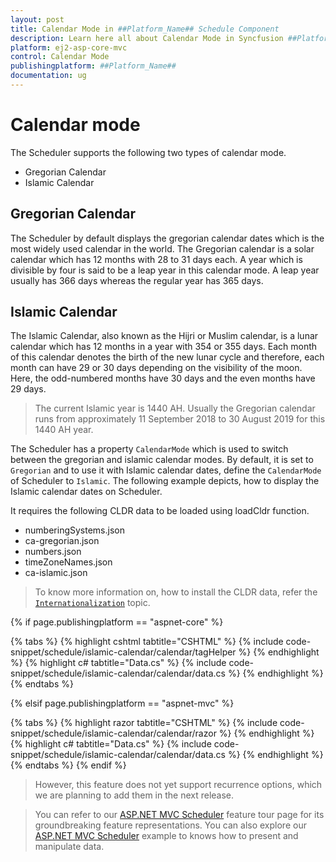 ```yaml
---
layout: post
title: Calendar Mode in ##Platform_Name## Schedule Component
description: Learn here all about Calendar Mode in Syncfusion ##Platform_Name## Schedule component of Syncfusion Essential JS 2 and more.
platform: ej2-asp-core-mvc
control: Calendar Mode
publishingplatform: ##Platform_Name##
documentation: ug
---
```



# Calendar mode

The Scheduler supports the following two types of calendar mode.

* Gregorian Calendar
* Islamic Calendar

## Gregorian Calendar

The Scheduler by default displays the gregorian calendar dates which is the most widely used calendar in the world. The Gregorian calendar is a solar calendar which has 12 months with 28 to 31 days each. A year which is divisible by four is said to be a leap year in this calendar mode. A leap year usually has 366 days whereas the regular year has 365 days.

## Islamic Calendar

The Islamic Calendar, also known as the Hijri or Muslim calendar, is a lunar calendar which has 12 months in a year with 354 or 355 days. Each month of this calendar denotes the birth of the new lunar cycle and therefore, each month can have 29 or 30 days depending on the visibility of the moon. Here, the odd-numbered months have 30 days and the even months have 29 days.

> The current Islamic year is 1440 AH. Usually the Gregorian calendar runs from approximately 11 September 2018 to 30 August 2019 for this 1440 AH year.

The Scheduler has a property `CalendarMode` which is used to switch between the gregorian and islamic calendar modes. By default, it is set to `Gregorian` and to use it with Islamic calendar dates, define the `CalendarMode` of Scheduler to `Islamic`. The following example depicts, how to display the Islamic calendar dates on Scheduler.

It requires the following CLDR data to be loaded using loadCldr function.

* numberingSystems.json
* ca-gregorian.json
* numbers.json
* timeZoneNames.json
* ca-islamic.json

> To know more information on, how to install the CLDR data, refer the [`Internationalization`](https://ej2.syncfusion.com/aspnetmvc/documentation/common/internationalization/#installing-cldr-data) topic.

{% if page.publishingplatform == "aspnet-core" %}

{% tabs %}
{% highlight cshtml tabtitle="CSHTML" %}
{% include code-snippet/schedule/islamic-calendar/calendar/tagHelper %}
{% endhighlight %}
{% highlight c# tabtitle="Data.cs" %}
{% include code-snippet/schedule/islamic-calendar/calendar/data.cs %}
{% endhighlight %}
{% endtabs %}

{% elsif page.publishingplatform == "aspnet-mvc" %}

{% tabs %}
{% highlight razor tabtitle="CSHTML" %}
{% include code-snippet/schedule/islamic-calendar/calendar/razor %}
{% endhighlight %}
{% highlight c# tabtitle="Data.cs" %}
{% include code-snippet/schedule/islamic-calendar/calendar/data.cs %}
{% endhighlight %}
{% endtabs %}
{% endif %}



> However, this feature does not yet support recurrence options, which we are planning to add them in the next release.

> You can refer to our [ASP.NET MVC Scheduler](https://www.syncfusion.com/aspnet-mvc-ui-controls/scheduler) feature tour page for its groundbreaking feature representations. You can also explore our [ASP.NET MVC Scheduler](https://ej2.syncfusion.com/aspnetmvc/Schedule/Overview#/material) example to knows how to present and manipulate data.
